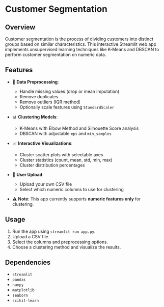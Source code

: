 # Customer Segmentation

## Overview
Customer segmentation is the process of dividing customers into distinct groups based on similar characteristics. This interactive Streamlit web app implements unsupervised learning techniques like K-Means and DBSCAN to perform customer segmentation on numeric data.

## Features

- 🧼 **Data Preprocessing**: 
  - Handle missing values (drop or mean imputation)
  - Remove duplicates
  - Remove outliers (IQR method)
  - Optionally scale features using `StandardScaler`

- 📊 **Clustering Models**:
  - K-Means with Elbow Method and Silhouette Score analysis
  - DBSCAN with adjustable `eps` and `min_samples`

- 📈 **Interactive Visualizations**:
  - Cluster scatter plots with selectable axes
  - Cluster statistics (count, mean, std, min, max)
  - Cluster distribution percentages

- 📁 **User Upload**:
  - Upload your own CSV file
  - Select which numeric columns to use for clustering

- ⚠️ **Note**: This app currently supports **numeric features only** for clustering.

## Usage
1. Run the app using `streamlit run app.py`.
2. Upload a CSV file.
3. Select the columns and preprocessing options.
4. Choose a clustering method and visualize the results.

## Dependencies
- `streamlit`
- `pandas`
- `numpy`
- `matplotlib`
- `seaborn`
- `scikit-learn`
